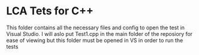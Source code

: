 # LCA Tets for C++
This folder contains all the necessary files and config to open the test in Visual Studio. I will aslo put Test1.cpp in the main folder of the reposiory for ease of viewing but this folder must be opened in VS in order to run the tests